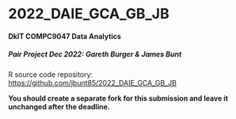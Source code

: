 # 2022_DAIE_GCA_GB_JB
#### DkIT COMPC9047 Data Analytics
##### Pair Project Dec 2022: Gareth Burger &amp; James Bunt

R source code repository: https://github.com/jbunt85/2022_DAIE_GCA_GB_JB

**You should create a separate fork for this submission and leave it unchanged after the deadline.**
